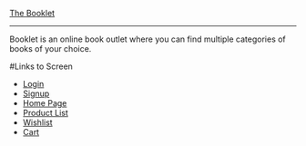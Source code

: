 [The Booklet](https://thebooklet.netlify.app/)

<hr/>

Booklet is an online book outlet where you can find multiple categories of books of your choice.

#Links to Screen

- [Login](https://thebooklet.netlify.app/page/login.html)
- [Signup](https://thebooklet.netlify.app/page/signup.html)
- [Home Page](https://thebooklet.netlify.app/)
- [Product List](https://thebooklet.netlify.app/page/productlist.html)
- [Wishlist](https://thebooklet.netlify.app/page/wishlist.html)
- [Cart](https://thebooklet.netlify.app/page/cart.html)

